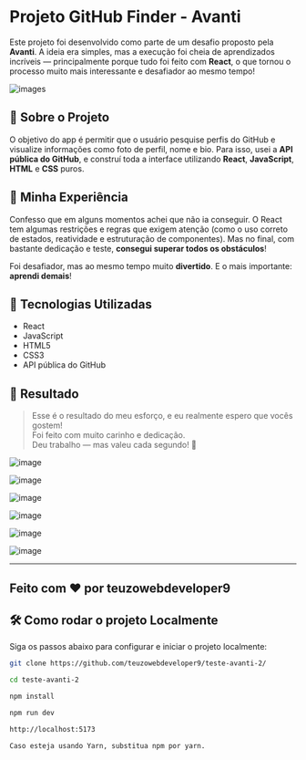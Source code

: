 # Projeto GitHub Finder - Avanti

Este projeto foi desenvolvido como parte de um desafio proposto pela **Avanti**. A ideia era simples, mas a execução foi cheia de aprendizados incríveis — principalmente porque tudo foi feito com **React**, o que tornou o processo muito mais interessante e desafiador ao mesmo tempo!

![images](https://github.com/user-attachments/assets/32a96358-9f60-46e4-ba45-42fdb2115746)


## 🚀 Sobre o Projeto

O objetivo do app é permitir que o usuário pesquise perfis do GitHub e visualize informações como foto de perfil, nome e bio. Para isso, usei a **API pública do GitHub**, e construí toda a interface utilizando **React**, **JavaScript**, **HTML** e **CSS** puros.

## 💬 Minha Experiência

Confesso que em alguns momentos achei que não ia conseguir. O React tem algumas restrições e regras que exigem atenção (como o uso correto de estados, reatividade e estruturação de componentes). Mas no final, com bastante dedicação e teste, **consegui superar todos os obstáculos**!

Foi desafiador, mas ao mesmo tempo muito **divertido**. E o mais importante: **aprendi demais**!

## 🧩 Tecnologias Utilizadas

- React
- JavaScript
- HTML5
- CSS3
- API pública do GitHub

## 📸 Resultado

> Esse é o resultado do meu esforço, e eu realmente espero que vocês gostem!  
> Foi feito com muito carinho e dedicação.  
> Deu trabalho — mas valeu cada segundo! 💙
>

![image](https://github.com/user-attachments/assets/60253a3f-852d-43b6-80ac-0e37f6264b2c)

![image](https://github.com/user-attachments/assets/5a3ef267-5148-4148-a93f-4fa430005c21)

![image](https://github.com/user-attachments/assets/003fb0cd-ec88-4d34-a6e8-f780fec18bbb)

![image](https://github.com/user-attachments/assets/a68c7406-68b4-4fc7-ac28-9e308ab82e0e)

![image](https://github.com/user-attachments/assets/628edb13-dc20-40cd-8650-a4d4bc850cbc)

![image](https://github.com/user-attachments/assets/df078125-5744-4806-87ba-90ab21042688)



---

Feito com ❤️ por teuzowebdeveloper9
---
## 🛠️ Como rodar o projeto Localmente

Siga os passos abaixo para configurar e iniciar o projeto localmente:



```bash
git clone https://github.com/teuzowebdeveloper9/teste-avanti-2/

cd teste-avanti-2

npm install

npm run dev

http://localhost:5173

Caso esteja usando Yarn, substitua npm por yarn.

